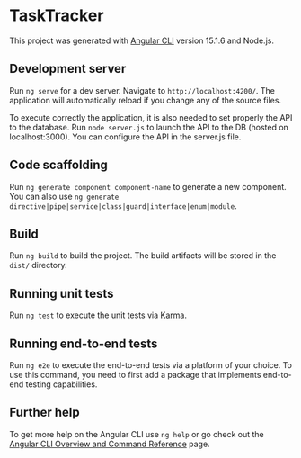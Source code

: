 # TaskTracker

This project was generated with [Angular CLI](https://github.com/angular/angular-cli) version 15.1.6 and Node.js.

## Development server

Run `ng serve` for a dev server. Navigate to `http://localhost:4200/`. The application will automatically reload if you change any of the source files.

To execute correctly the application, it is also needed to set properly the API to the database. Run `node server.js` to launch the API to the DB (hosted on localhost:3000).
You can configure the API in the server.js file.

## Code scaffolding

Run `ng generate component component-name` to generate a new component. You can also use `ng generate directive|pipe|service|class|guard|interface|enum|module`.

## Build

Run `ng build` to build the project. The build artifacts will be stored in the `dist/` directory.

## Running unit tests

Run `ng test` to execute the unit tests via [Karma](https://karma-runner.github.io).

## Running end-to-end tests

Run `ng e2e` to execute the end-to-end tests via a platform of your choice. To use this command, you need to first add a package that implements end-to-end testing capabilities.

## Further help

To get more help on the Angular CLI use `ng help` or go check out the [Angular CLI Overview and Command Reference](https://angular.io/cli) page.
